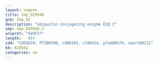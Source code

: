 ```yaml
---
layout: smgene
title: Smp_029940
grp: Smp_02
description: "ubiquitin conjugating enzyme E2Q 2"
smp: Smp_029940.2
uniprot: "G4VFJ7"
length:   957
cdd: "COG5078, PTZ00390, cd00195, cl00154, pfam00179, smart00212"
kk: K10582
categories: sm
---
```

